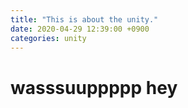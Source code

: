 ```yaml
---
title: "This is about the unity."
date: 2020-04-29 12:39:00 +0900
categories: unity
---
```

# wasssuuppppp hey
